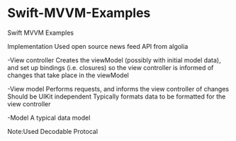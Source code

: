 # Swift-MVVM-Examples
Swift MVVM Examples

Implementation
 Used open source news feed API from algolia

-View controller
  Creates the viewModel (possibly with initial model data), and set up bindings (i.e. closures) so the view controller is informed of changes that take place in the viewModel

-View model
  Performs requests, and informs the view controller of changes
  Should be UIKit independent
  Typically formats data to be formatted for the view controller

-Model
  A typical data model

Note:Used Decodable Protocal


